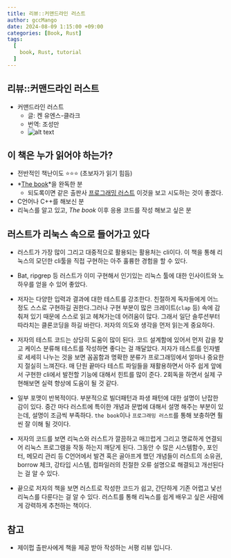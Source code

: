 ```yaml
---
title: 리뷰::커맨드라인 러스트 
author: gccMango
date: 2024-08-09 1:15:00 +09:00
categories: [Book, Rust]
tags:
  [
    book, Rust, tutorial
  ]
---
```

## 리뷰::커맨드라인 러스트

- 커맨드라인 러스트
  - 글: 켄 유엔스-클라크
  - 번역: 조성만
  - ![alt text](https://contents.kyobobook.co.kr/sih/fit-in/458x0/pdt/9791193926192.jpg)

## 이 책은 누가 읽어야 하는가?

- 전반적인 책난이도 ⭐⭐⭐ (초보자가 읽기 힘듬)
- *[The book](https://doc.rust-lang.org/book/)*을 완독한 분
  - 되도록이면 같은 출판사 [프로그래밍 러스트](https://product.kyobobook.co.kr/detail/S000200629958) 이것을 보고 시도하는 것이 좋겠다.
- C언어나 C++를 해보신 분
- 리눅스를 알고 있고, *The book* 이후 응용 코드를 작성 해보고 싶은 분

## 러스트가 리눅스 속으로 들어가고 있다

- 러스트가 가장 많이 그리고 대중적으로 활용되는 활용처는 cli이다. 이 책을 통해 리눅스의 모던한 cli툴을 직접 구현하는 아주 훌륭한 경험을 할 수 있다.

- Bat, ripgrep 등 러스트가 이미 구현해서 인기있는 리눅스 툴에 대한 인사이트와 노하우를 얻을 수 있어 좋았다.

- 저자는 다양한 입력과 결과에 대한 테스트를 강조한다. 친절하게 독자들에게 어느 정도 스스로 구현하길 권한다.그러나 구현 부분이 많은 크레이트(`clap` 등) 속에 감춰져 있기 때문에 스스로 읽고 헤쳐가는데 어려움이 많다. 그래서 일단 솔루션부터 따라치는 클론코딩을 하길 바란다. 저자의 의도와 생각을 먼저 읽는게 중요하다.

- 저자의 테스트 코드는 상당히 도움이 많이 된다. 코드 설계함에 있어서 먼저 감을 찾고 케이스 분류해 테스트를 작성하면 좋다는 걸 깨달았다. 저자가 테스트를 인자별로 세세히 나누는 것을 보면 꼼꼼함과 명확한 분류가 프로그래밍에서 얼마나 중요한지 절실히 느껴진다. 매 단원 끝마다 테스트 파일들을 재활용하면서 아주 쉽게 앞에서 구현한 cli에서 발전할 기능에 대해서 힌트를 많이 준다. 2회독을 하면서 실제 구현해보면 실력 향상에 도움이 될 것 같다.

- 일부 포맷이 반복적이다. 부분적으로 빌더패턴과 파생 패턴에 대한 설명이 난잡한 감이 있다. 중간 마다 러스트에 특이한 개념과 문법에 대해서 설명 해주는 부분이 있는데, 설명이 조금씩 부족하다. `the book`이나 `프로그래밍 러스트`를 통해 보충하면 훨씬 잘 이해 될 것이다.

- 저자의 코드를 보면 리눅스와 러스트가 깔끔하고 매끄럽게 그리고 명료하게 연결되어 리눅스 프로그램을 작동 하는지 깨닫게 된다. 그동안 수 많은 시스템함수, 포인터, 메모리 관리 등 C언어에서 발견 혹은 골아프게 했던 개념들이 러스트의 소유권, borrow 체크, 강타입 시스템, 컴파일러의 친절한 오류 설명으로 해결되고 개선된다는 걸 알 수 있다.

- 끝으로 저자의 책을 보면 러스트로 작성한 코드가 쉽고, 간단하게 기존 어렵고 낯선 리눅스를 다룬다는 걸 알 수 있다. 러스트를 통해 리눅스를 쉽게 배우고 싶은 사람에게 강력하게 추천하는 책이다.

## 참고

- 제이펍 출판사에게 책을 제공 받아 작성하는 서평 리뷰 입니다.

